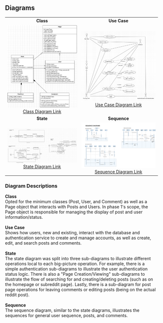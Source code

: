 ## Diagrams
|  |  | 
| :---: | :---: |
| **Class** | **Use Case** |
| ![](/diagrams/20231003/class.png) [Class Diagram Link](https://github.com/vsawce/CS151-GitCommitDie/blob/main/diagrams/20231003/class.png) | ![](/diagrams/20231003/usecase.png) [Use Case Diagram Link](https://github.com/vsawce/CS151-GitCommitDie/blob/main/diagrams/20231003/usecase.png) |
| **State** | **Sequence** |
| ![](/diagrams/20231003/state.png) [State Diagram Link](https://github.com/vsawce/CS151-GitCommitDie/blob/main/diagrams/20231003/state.png) | ![](/diagrams/20231003/sequence.png) [Sequence Diagram Link](https://github.com/vsawce/CS151-GitCommitDie/blob/main/20231003/sequence.png) | |

### Diagram Descriptions
**Class**<br/>
Opted for the minimum classes (Post, User, and Comment) as well as a Page object that interacts with Posts and Users. In phase 1's scope, the Page object is responsible for managing the display of post and user information/status.
<br/>
<br/>
**Use Case**<br/>
Shows how users, new and existing, interact with the database and authentication service to create and manage accounts, as well as create, edit, and search posts and comments.
<br/>
<br/>
**State**<br/>
The state diagram was split into three sub-diagrams to illustrate different operations local to each big-picture operation. For example, there is a simple authentication sub-diagrams to illustrate the user authentication status logic. There is also a "Page Creation/Viewing" sub-diagrams to illustrate the flow of searching for and creating/deleting posts (such as on the homepage or subreddit page). Lastly, there is a sub-diagram for post page operations for leaving comments or editing posts (being on the actual reddit post).
<br/>
<br/>
**Sequence**<br/>
The sequence diagram, similar to the state diagrams, illustrates the sequences for general user sequence, posts, and comments.
<br/>
<br/>